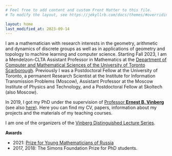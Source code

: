 ```yaml
---
# Feel free to add content and custom Front Matter to this file.
# To modify the layout, see https://jekyllrb.com/docs/themes/#overriding-theme-defaults

layout: home
last_modified_at: 2023-09-14
---
```


I am a mathematician with research interests in the geometry, arithmetic and dynamics of discrete groups as well as in applications of geometry and topology to machine learning and computer science. Starting Fall 2023, I am a Mendelzon-CLTA Assistant Professor in Mathematics at the [Department of Computer and Mathematical Sciences of the University of Toronto Scarborough](https://www.utsc.utoronto.ca/cms/). Previously I was a Postdoctoral Fellow at the University of Toronto, a permanent Research Scientist at the Institute for Information Transmission Problems (Moscow), Assistant Professor at the Moscow Institute of Physics and Technology, and a Postdoctoral Fellow at Skoltech (also Moscow).

In 2019, I got my PhD under the supervision of [Professor **Ernest B. Vinberg**](https://en.wikipedia.org/wiki/Ernest_Vinberg) (see also [here](http://www.ams.org/distribution/mmj/vol8-4-2008/vinberg-birthday.html)). Here you can find my CV, papers, information about my projects and the materials of my teaching courses.

I am one of the organizers of the [Vinberg Distinguished Lecture Series](https://vinberg.combgeo.org/).



**Awards**

  - 2021: [Prize for Young Mathematicians of Russia](https://icm2022.org/blog/the-announcement-of-prize-for-young-russian-mathematicians-winners-among-young-scientists)
  - 2017, 2018: The Simons Foundation Prize for PhD students.


